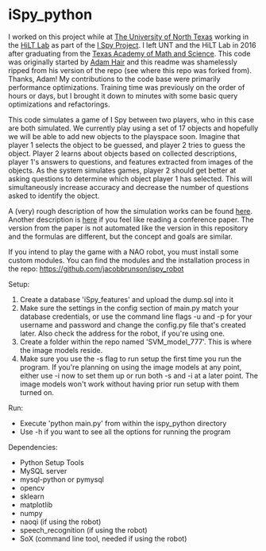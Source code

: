 # iSpy_python

I worked on this project while at [The University of North Texas](https://unt.edu) working in the [HiLT Lab](https://hilt.cse.unt.edu) as part of the [I Spy Project](https://hilt.cse.unt.edu/ispy.html). I left UNT and the HiLT Lab in 2016 after graduating from the [Texas Academy of Math and Science](https://tams.unt.edu). This code was originally started by [Adam Hair](https://github.com/iamadamhair) and this readme was shamelessly ripped from his version of the repo (see where this repo was forked from). Thanks, Adam! My contributions to the code base were primarily performance optimizations. Training time was previously on the order of hours or days, but I brought it down to minutes with some basic query optimizations and refactorings.

This code simulates a game of I Spy between two players, who in this case are both simulated. We currently play using a set of 17 objects and hopefully we will be able to add new objects to the playspace soon. Imagine that player 1 selects the object to be guessed, and player 2 tries to guess the object. Player 2 learns about objects based on collected descriptions, player 1's answers to questions, and features extracted from images of the objects. As the system simulates games, player 2 should get better at asking questions to determine which object player 1 has selected. This will simultaneously increase accuracy and decrease the number of questions asked to identify the object.

A (very) rough description of how the simulation works can be found [here](http://hilt.cse.unt.edu/static/images/projects/ispy/SUREPoster2014.pdf). Another description is [here](http://www.aaai.org/ocs/index.php/WS/AAAIW15/paper/viewFile/10074/10210) if you feel like reading a conference paper. The version from the paper is not automated like the version in this repository and the formulas are different, but the concept and goals are similar.

If you intend to play the game with a NAO robot, you must install some custom modules. You can find the modules and the installation process in the repo: https://github.com/jacobbrunson/ispy_robot

Setup:

1. Create a database 'iSpy_features' and upload the dump.sql into it
2. Make sure the settings in the config section of main.py match your database credentials, or use the command line flags -u and -p for your username and password and change the config.py file that's created later. Also check the address for the robot, if you're using one.
3. Create a folder within the repo named 'SVM_model_777'. This is where the image models reside.
4. Make sure you use the -s flag to run setup the first time you run the program. If you're planning on using the image models at any point, either use -i now to set them up or run both -s and -i at a later point. The image models won't work without having prior run setup with them turned on.

Run:
- Execute 'python main.py' from within the ispy_python directory
- Use -h if you want to see all the options for running the program

Dependencies:
- Python Setup Tools
- MySQL server
- mysql-python or pymysql
- opencv
- sklearn
- matplotlib
- numpy
- naoqi (if using the robot)
- speech_recognition (if using the robot)
- SoX (command line tool, needed if using the robot)
